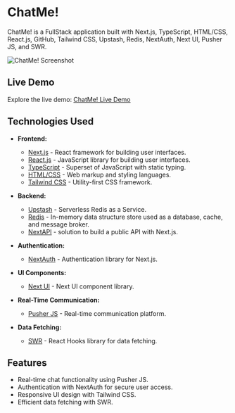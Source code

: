 # ChatMe!

ChatMe! is a FullStack application built with Next.js, TypeScript, HTML/CSS, React.js, GitHub, Tailwind CSS, Upstash, Redis, NextAuth, Next UI, Pusher JS, and SWR.

![ChatMe! Screenshot](https://i.imgur.com/3eU0DuX.png)

## Live Demo

Explore the live demo: [ChatMe! Live Demo](https://chatme-project.vercel.app/)

## Technologies Used

- **Frontend:**

  - [Next.js](https://nextjs.org/) - React framework for building user interfaces.
  - [React.js](https://reactjs.org/) - JavaScript library for building user interfaces.
  - [TypeScript](https://www.typescriptlang.org/) - Superset of JavaScript with static typing.
  - [HTML/CSS](https://developer.mozilla.org/en-US/docs/Web/HTML) - Web markup and styling languages.
  - [Tailwind CSS](https://tailwindcss.com/) - Utility-first CSS framework.

- **Backend:**

  - [Upstash](https://upstash.com/) - Serverless Redis as a Service.
  - [Redis](https://redis.io/) - In-memory data structure store used as a database, cache, and message broker.
  - [NextAPI](https://nextjs.org/docs/pages/building-your-application/routing/api-routes) - solution to build a public API with Next.js.

- **Authentication:**

  - [NextAuth](https://next-auth.js.org/) - Authentication library for Next.js.

- **UI Components:**

  - [Next UI](https://nextui.org/) - Next UI component library.

- **Real-Time Communication:**

  - [Pusher JS](https://pusher.com/docs) - Real-time communication platform.

- **Data Fetching:**
  - [SWR](https://swr.vercel.app/) - React Hooks library for data fetching.

## Features

- Real-time chat functionality using Pusher JS.
- Authentication with NextAuth for secure user access.
- Responsive UI design with Tailwind CSS.
- Efficient data fetching with SWR.
